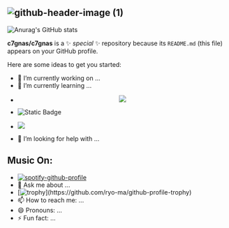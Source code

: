 ## ![github-header-image (1)](https://github.com/user-attachments/assets/fba790e9-d6a7-4b04-a54d-2b5c535574e2)


![Anurag's GitHub stats](https://github-readme-stats.vercel.app/api?username=c7gnas&show_icons=true&theme=synthwave)

**c7gnas/c7gnas** is a ✨ _special_ ✨ repository because its `README.md` (this file) appears on your GitHub profile.

Here are some ideas to get you started:
<!--START_SECTION:waka-->
<!--END_SECTION:waka-->
- 🔭 I’m currently working on ...
- 🌱 I’m currently learning ...
- <p align="center">
  <a href="https://skillicons.dev">
    <img src="https://skillicons.dev/icons?i=git,kubernetes,docker,nix,rust,typescript,react,next,pytorch&perline=3" />
  </a>
</p>

-  ![Static Badge](https://img.shields.io/badge/discord-kaka.shi-blue)


- ![](https://komarev.com/ghpvc/?username=c7gnas&label=PROFILE+VIEWS)
- 🤔 I’m looking for help with ...
## Music On:
- [![spotify-github-profile](https://spotify-github-profile.kittinanx.com/api/view?uid=hgbct8p45u46ovjslwlwtw5kv&cover_image=true&theme=default&show_offline=false&background_color=121212&interchange=false&bar_color_cover=false)](https://github.com/kittinan/spotify-github-profile)
- 💬 Ask me about ...
- [![trophy](https://github-profile-trophy.vercel.app/?username=c7gnas&theme=radical&rank=-?)](https://github.com/ryo-ma/github-profile-trophy)
- 📫 How to reach me: ...
- 😄 Pronouns: ...
- ⚡ Fun fact: ...


